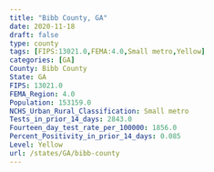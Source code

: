 ```yaml
---
title: "Bibb County, GA"
date: 2020-11-18
draft: false
type: county
tags: [FIPS:13021.0,FEMA:4.0,Small metro,Yellow]
categories: [GA]
County: Bibb County
State: GA
FIPS: 13021.0
FEMA_Region: 4.0
Population: 153159.0
NCHS_Urban_Rural_Classification: Small metro
Tests_in_prior_14_days: 2843.0
Fourteen_day_test_rate_per_100000: 1856.0
Percent_Positivity_in_prior_14_days: 0.085
Level: Yellow
url: /states/GA/bibb-county
---
```




